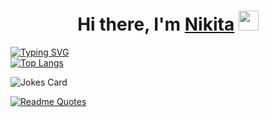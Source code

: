 <h1 align="center">Hi there, I'm <a href="https://daniilshat.ru/" target="_blank">Nikita</a> 
<img src="https://github.com/blackcater/blackcater/raw/main/images/Hi.gif" height="32"/></h1>

<a href="https://git.io/typing-svg"><img src="https://readme-typing-svg.herokuapp.com?font=Fira+Code&pause=1000&width=435&lines=JS%2C+TS%2C+React+and+Solidity+Developer" alt="Typing SVG" /></a><br>
[![Top Langs](https://github-readme-stats.vercel.app/api/top-langs/?username=Magnific86&layout=compact)](https://github.com/Magnific86/github-readme-stats)

![Jokes Card](https://readme-jokes.vercel.app/api)

[![Readme Quotes](https://quotes-github-readme.vercel.app/api?type=horizontal&theme=dark)](https://github.com/piyushsuthar/github-readme-quotes)
